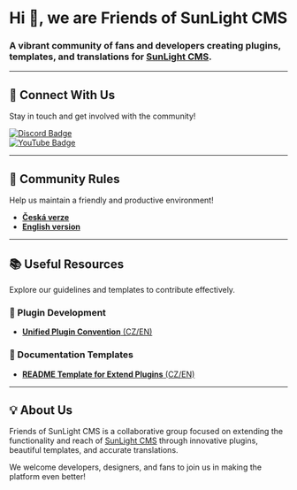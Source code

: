 # Hi 👋, we are Friends of SunLight CMS
### A vibrant community of fans and developers creating plugins, templates, and translations for [SunLight CMS](https://github.com/sunlight-cms).

---

## 🌟 Connect With Us
Stay in touch and get involved with the community!

[![Discord Badge](https://img.shields.io/badge/Join%20Us-on%20Discord-5865F2?style=flat-square&logo=Discord&logoColor=white)](https://discord.gg/aMaPa6p9bv)  
[![YouTube Badge](https://img.shields.io/badge/Watch%20on-YouTube-FF0000?style=flat-square&logo=YouTube&logoColor=white)](https://www.youtube.com/channel/UCMSm-mXKpky2t5Fi302LmbA)

---

## 📜 Community Rules
Help us maintain a friendly and productive environment!  

- [**Česká verze**](https://github.com/friends-of-sunlight-cms/.github/blob/main/rules/community_rules_cs.md)  
- [**English version**](https://github.com/friends-of-sunlight-cms/.github/blob/main/rules/community_rules_en.md)  

---

## 📚 Useful Resources
Explore our guidelines and templates to contribute effectively.

### 🧩 Plugin Development
- [**Unified Plugin Convention** (CZ/EN)](https://github.com/friends-of-sunlight-cms/.github/blob/main/CONVENTIONS.rst)  

### 📄 Documentation Templates
- [**README Template for Extend Plugins** (CZ/EN)](https://github.com/friends-of-sunlight-cms/.github/blob/main/README-TEMPLATE.rst)

---

## 💡 About Us
Friends of SunLight CMS is a collaborative group focused on extending the functionality and reach of [SunLight CMS](https://github.com/sunlight-cms) through innovative plugins, beautiful templates, and accurate translations.

We welcome developers, designers, and fans to join us in making the platform even better!  
